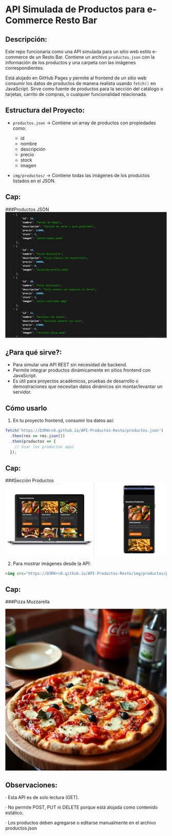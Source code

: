 # API Simulada de Productos para e-Commerce Resto Bar

## Descripción:

Este repo funcionaría como una API simulada para un sitio web estilo e-commerce de un Resto Bar. Contiene un archivo `productos.json` con la información de los productos y una carpeta con las imágenes correspondientes.

Está alojado en GitHub Pages y permite al frontend de un sitio web consumir los datos de productos de manera realista usando `fetch()` en JavaScript. Sirve como fuente de productos para la sección del catálogo o tarjetas, carrito de compras, o cualquier funcionalidad relacionada.

## Estructura del Proyecto:

- `productos.json` → Contiene un array de productos con propiedades como:
  - id
  - nombre
  - descripción
  - precio
  - stock
  - imagen

- `img/productos/` → Contiene todas las imágenes de los productos listados en el JSON.

## Cap:

###Productos JSON
![Productos JSON](img/caps/productos-json.jpg)

## ¿Para qué sirve?:

- Para simular una API REST sin necesidad de backend.
- Permite integrar productos dinámicamente en sitios frontend con JavaScript.
- Es útil para proyectos académicos, pruebas de desarrollo o demostraciones que necesitan datos dinámicos sin montar/levantar un servidor.

## Cómo usarlo

1. En tu proyecto frontend, consumir los datos así:

```js
fetch('https://D3M4rc0.github.io/API-Productos-Resto/productos.json')
  .then(res => res.json())
  .then(productos => {
    // Usar los productos aquí
  });
```

## Cap:

###Sección Productos
![Sección Productos](img/caps/seccion-productos.png)



2. Para mostrar imágenes desde la API:

```html
<img src="https://D3M4rc0.github.io/API-Productos-Resto/img/productos/pizza-muzzarella.webp" alt="Pizza Muzzarella">
```

## Cap:

###Pizza Muzzarella
<!-- ![Pizza Muzzarella](https://D3M4rc0.github.io/API-Productos-Resto/img/productos/pizza-muzzarella.webp" alt="Pizza Muzzarella) -->
<img src="https://raw.githubusercontent.com/D3M4rc0/API-Productos-Resto/main/img/productos/pizza-muzzarella.webp" alt="Pizza Muzzarella" width="600"/>


## Observaciones:

   · Esta API es de solo lectura (GET).

   · No permite POST, PUT ni DELETE porque está alojada como contenido estático.

   · Los productos deben agregarse o editarse manualmente en el archivo productos.json













